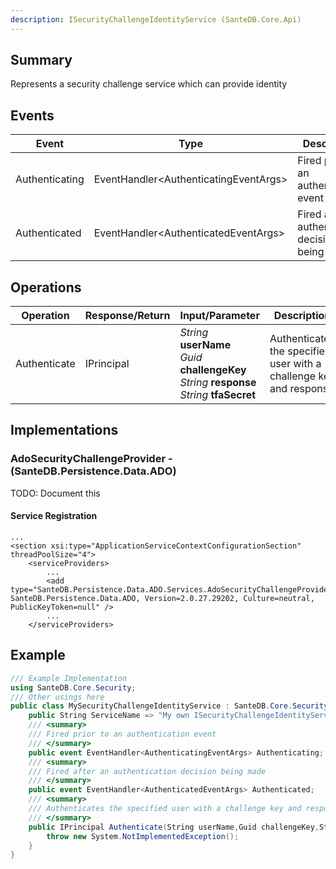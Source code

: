 ```yaml
---
description: ISecurityChallengeIdentityService (SanteDB.Core.Api)
---
```


## Summary
Represents a security challenge service which can provide identity

## Events

|Event|Type|Description|
|-|-|-|
|Authenticating|EventHandler&lt;AuthenticatingEventArgs>|Fired prior to an authentication event|
|Authenticated|EventHandler&lt;AuthenticatedEventArgs>|Fired after an authentication decision being made|

## Operations

|Operation|Response/Return|Input/Parameter|Description|
|-|-|-|-|
|Authenticate|IPrincipal|*String* **userName**<br/>*Guid* **challengeKey**<br/>*String* **response**<br/>*String* **tfaSecret**|Authenticates the specified user with a challenge key and response|

## Implementations


### AdoSecurityChallengeProvider - (SanteDB.Persistence.Data.ADO)
TODO: Document this

#### Service Registration
```markup
...
<section xsi:type="ApplicationServiceContextConfigurationSection" threadPoolSize="4">
	<serviceProviders>
		...
		<add type="SanteDB.Persistence.Data.ADO.Services.AdoSecurityChallengeProvider, SanteDB.Persistence.Data.ADO, Version=2.0.27.29202, Culture=neutral, PublicKeyToken=null" />
		...
	</serviceProviders>
```
## Example
```csharp
/// Example Implementation
using SanteDB.Core.Security;
/// Other usings here
public class MySecurityChallengeIdentityService : SanteDB.Core.Security.ISecurityChallengeIdentityService { 
	public String ServiceName => "My own ISecurityChallengeIdentityService service";
	/// <summary>
	/// Fired prior to an authentication event
	/// </summary>
	public event EventHandler<AuthenticatingEventArgs> Authenticating;
	/// <summary>
	/// Fired after an authentication decision being made
	/// </summary>
	public event EventHandler<AuthenticatedEventArgs> Authenticated;
	/// <summary>
	/// Authenticates the specified user with a challenge key and response
	/// </summary>
	public IPrincipal Authenticate(String userName,Guid challengeKey,String response,String tfaSecret){
		throw new System.NotImplementedException();
	}
}
```

